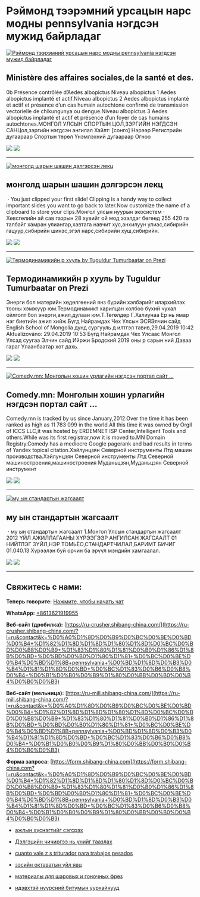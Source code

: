 # Рэймонд тээрэмний урсацын нарс модны pennsylvania нэгдсэн мужид байрладаг

<a href="https://swt.shibang-china.com/?l=ru&img&k=%D0%A0%D1%8D%D0%B9%D0%BC%D0%BE%D0%BD%D0%B4+%D1%82%D1%8D%D1%8D%D1%80%D1%8D%D0%BC%D0%BD%D0%B8%D0%B9+%D1%83%D1%80%D1%81%D0%B0%D1%86%D1%8B%D0%BD+%D0%BD%D0%B0%D1%80%D1%81+%D0%BC%D0%BE%D0%B4%D0%BD%D1%8B+pennsylvania+%D0%BD%D1%8D%D0%B3%D0%B4%D1%81%D1%8D%D0%BD+%D0%BC%D1%83%D0%B6%D0%B8%D0%B4+%D0%B1%D0%B0%D0%B9%D1%80%D0%BB%D0%B0%D0%B4%D0%B0%D0%B3" target="_blank">![Рэймонд тээрэмний урсацын нарс модны pennsylvania нэгдсэн мужид байрладаг](http://static.shibang-china.com/all-800x300/794.jpg)</a>

## Minist&#232;re des affaires sociales,de la sant&#233; et des.
0b Pr&#233;sence contr&#244;l&#233;e d’Aedes albopictus Niveau albopictus 1 Aedes albopictus implant&#233; et actif.Niveau albopictus 2 Aedes albopictus implant&#233; et actif et pr&#233;sence d’un cas humain autochtone confirm&#233; de transmission vectorielle de chikungunya ou dengue.Niveau albopictus 3 Aedes albopictus implant&#233; et actif et pr&#233;sence d’un foyer de cas humains autochtones.МОНГОЛ УЛСЫН СПОРТЫН ЦОЛ,ЗЭРГИЙН НЭГДСЭН САНЦол,зэргийн нэгдсэн ангилал Хайлт: [сонго] Нэрээр Регистрийн дугаараар Спортын төрөл Үнэмлэхний дугаараар Огноо


<a href="https://whatsapp.shibangsoft.com/WhatsApp.php" target="_blank" title="WhatsApp">![](http://static.shibang-china.com/icon/whatsapp.png)</a> <a href="https://swt.shibang-china.com/?l=ru&icon&k=%D0%A0%D1%8D%D0%B9%D0%BC%D0%BE%D0%BD%D0%B4+%D1%82%D1%8D%D1%8D%D1%80%D1%8D%D0%BC%D0%BD%D0%B8%D0%B9+%D1%83%D1%80%D1%81%D0%B0%D1%86%D1%8B%D0%BD+%D0%BD%D0%B0%D1%80%D1%81+%D0%BC%D0%BE%D0%B4%D0%BD%D1%8B+pennsylvania+%D0%BD%D1%8D%D0%B3%D0%B4%D1%81%D1%8D%D0%BD+%D0%BC%D1%83%D0%B6%D0%B8%D0%B4+%D0%B1%D0%B0%D0%B9%D1%80%D0%BB%D0%B0%D0%B4%D0%B0%D0%B3" target="_blank">![](http://static.shibang-china.com/icon/chat-ru.png)</a>

---

<a href="https://swt.shibang-china.com/?l=ru&img&k=%D0%A0%D1%8D%D0%B9%D0%BC%D0%BE%D0%BD%D0%B4+%D1%82%D1%8D%D1%8D%D1%80%D1%8D%D0%BC%D0%BD%D0%B8%D0%B9+%D1%83%D1%80%D1%81%D0%B0%D1%86%D1%8B%D0%BD+%D0%BD%D0%B0%D1%80%D1%81+%D0%BC%D0%BE%D0%B4%D0%BD%D1%8B+pennsylvania+%D0%BD%D1%8D%D0%B3%D0%B4%D1%81%D1%8D%D0%BD+%D0%BC%D1%83%D0%B6%D0%B8%D0%B4+%D0%B1%D0%B0%D0%B9%D1%80%D0%BB%D0%B0%D0%B4%D0%B0%D0%B3" target="_blank">![монголд шарын шашин дэлгэрсэн лекц](http://static.shibang-china.com/all-800x300/1020.jpg)</a>

## монголд шарын шашин дэлгэрсэн лекц
&nbsp;&#0183;&#32;You just clipped your first slide! Clipping is a handy way to collect important slides you want to go back to later.Now customize the name of a clipboard to store your clips.Монгол улсын нуурын экосистем&nbsp;&#0183;&#32;Хөвсгөлийн ай сав газрын 28 хувийг ой мод эзэлдэг бөгөөд 255 420 га талбайг хамран улиангар,хавтага навчит хус,анхилуун улиас,сибирийн гацуур,сибирийн шинэс,эгэл нарс,сибирийн хуш,сибирийн.


<a href="https://whatsapp.shibangsoft.com/WhatsApp.php" target="_blank" title="WhatsApp">![](http://static.shibang-china.com/icon/whatsapp.png)</a> <a href="https://swt.shibang-china.com/?l=ru&icon&k=%D0%A0%D1%8D%D0%B9%D0%BC%D0%BE%D0%BD%D0%B4+%D1%82%D1%8D%D1%8D%D1%80%D1%8D%D0%BC%D0%BD%D0%B8%D0%B9+%D1%83%D1%80%D1%81%D0%B0%D1%86%D1%8B%D0%BD+%D0%BD%D0%B0%D1%80%D1%81+%D0%BC%D0%BE%D0%B4%D0%BD%D1%8B+pennsylvania+%D0%BD%D1%8D%D0%B3%D0%B4%D1%81%D1%8D%D0%BD+%D0%BC%D1%83%D0%B6%D0%B8%D0%B4+%D0%B1%D0%B0%D0%B9%D1%80%D0%BB%D0%B0%D0%B4%D0%B0%D0%B3" target="_blank">![](http://static.shibang-china.com/icon/chat-ru.png)</a>

---

<a href="https://swt.shibang-china.com/?l=ru&img&k=%D0%A0%D1%8D%D0%B9%D0%BC%D0%BE%D0%BD%D0%B4+%D1%82%D1%8D%D1%8D%D1%80%D1%8D%D0%BC%D0%BD%D0%B8%D0%B9+%D1%83%D1%80%D1%81%D0%B0%D1%86%D1%8B%D0%BD+%D0%BD%D0%B0%D1%80%D1%81+%D0%BC%D0%BE%D0%B4%D0%BD%D1%8B+pennsylvania+%D0%BD%D1%8D%D0%B3%D0%B4%D1%81%D1%8D%D0%BD+%D0%BC%D1%83%D0%B6%D0%B8%D0%B4+%D0%B1%D0%B0%D0%B9%D1%80%D0%BB%D0%B0%D0%B4%D0%B0%D0%B3" target="_blank">![Термодинамикийн р хууль by Tuguldur Tumurbaatar on Prezi](http://static.shibang-china.com/all-800x300/88.jpg)</a>

## Термодинамикийн р хууль by Tuguldur Tumurbaatar on Prezi
Энерги бол материйн хөдөлгөөний янз бүрийн хэлбэрийг илэрхийлэх тооны хэмжүүр юм.Термодинамикт харилцан холбоо бүхий чухал ойлголт бол энерги,ажил,дулаан юм.Т.Төгөлдөр Г.Халиунаа Ер нь ямар нэг биетийн ажил хийж.Бүгд Найрамдах Чех Улсын ЭСЯЭлчин сайд English School of Mongolia дунд сургууль д илтгэл тавив,29.04.2019 10:42 Aktualizov&#225;no: 29.04.2019 10:53 Бүгд Найрамдах Чех Улсаас Монгол Улсад суугаа Элчин сайд Ийржи Бродский 2019 оны р сарын ний Даваа гараг Улаанбаатар хот дахь.


<a href="https://whatsapp.shibangsoft.com/WhatsApp.php" target="_blank" title="WhatsApp">![](http://static.shibang-china.com/icon/whatsapp.png)</a> <a href="https://swt.shibang-china.com/?l=ru&icon&k=%D0%A0%D1%8D%D0%B9%D0%BC%D0%BE%D0%BD%D0%B4+%D1%82%D1%8D%D1%8D%D1%80%D1%8D%D0%BC%D0%BD%D0%B8%D0%B9+%D1%83%D1%80%D1%81%D0%B0%D1%86%D1%8B%D0%BD+%D0%BD%D0%B0%D1%80%D1%81+%D0%BC%D0%BE%D0%B4%D0%BD%D1%8B+pennsylvania+%D0%BD%D1%8D%D0%B3%D0%B4%D1%81%D1%8D%D0%BD+%D0%BC%D1%83%D0%B6%D0%B8%D0%B4+%D0%B1%D0%B0%D0%B9%D1%80%D0%BB%D0%B0%D0%B4%D0%B0%D0%B3" target="_blank">![](http://static.shibang-china.com/icon/chat-ru.png)</a>

---

<a href="https://swt.shibang-china.com/?l=ru&img&k=%D0%A0%D1%8D%D0%B9%D0%BC%D0%BE%D0%BD%D0%B4+%D1%82%D1%8D%D1%8D%D1%80%D1%8D%D0%BC%D0%BD%D0%B8%D0%B9+%D1%83%D1%80%D1%81%D0%B0%D1%86%D1%8B%D0%BD+%D0%BD%D0%B0%D1%80%D1%81+%D0%BC%D0%BE%D0%B4%D0%BD%D1%8B+pennsylvania+%D0%BD%D1%8D%D0%B3%D0%B4%D1%81%D1%8D%D0%BD+%D0%BC%D1%83%D0%B6%D0%B8%D0%B4+%D0%B1%D0%B0%D0%B9%D1%80%D0%BB%D0%B0%D0%B4%D0%B0%D0%B3" target="_blank">![Comedy.mn: Монголын хошин урлагийн нэгдсэн портал сайт …](http://static.shibang-china.com/all-800x300/55.jpg)</a>

## Comedy.mn: Монголын хошин урлагийн нэгдсэн портал сайт …
Comedy.mn is tracked by us since January,2012.Over the time it has been ranked as high as 11 783 099 in the world.All this time it was owned by Orgil of ICCS LLC,it was hosted by ERDEMNET ISP Center,Intelligent Tools and others.While was its first registrar,now it is moved to.MN Domain Registry.Comedy has a mediocre Google pagerank and bad results in terms of Yandex topical citation.Хэйлунцзян Северной инструменты Лтд машин производства.Хэйлунцзян Северной инструменты Лтд Северной машиностроения,машиностроения Муданьцзян,Муданьцзян Северной инструмент


<a href="https://whatsapp.shibangsoft.com/WhatsApp.php" target="_blank" title="WhatsApp">![](http://static.shibang-china.com/icon/whatsapp.png)</a> <a href="https://swt.shibang-china.com/?l=ru&icon&k=%D0%A0%D1%8D%D0%B9%D0%BC%D0%BE%D0%BD%D0%B4+%D1%82%D1%8D%D1%8D%D1%80%D1%8D%D0%BC%D0%BD%D0%B8%D0%B9+%D1%83%D1%80%D1%81%D0%B0%D1%86%D1%8B%D0%BD+%D0%BD%D0%B0%D1%80%D1%81+%D0%BC%D0%BE%D0%B4%D0%BD%D1%8B+pennsylvania+%D0%BD%D1%8D%D0%B3%D0%B4%D1%81%D1%8D%D0%BD+%D0%BC%D1%83%D0%B6%D0%B8%D0%B4+%D0%B1%D0%B0%D0%B9%D1%80%D0%BB%D0%B0%D0%B4%D0%B0%D0%B3" target="_blank">![](http://static.shibang-china.com/icon/chat-ru.png)</a>

---

<a href="https://swt.shibang-china.com/?l=ru&img&k=%D0%A0%D1%8D%D0%B9%D0%BC%D0%BE%D0%BD%D0%B4+%D1%82%D1%8D%D1%8D%D1%80%D1%8D%D0%BC%D0%BD%D0%B8%D0%B9+%D1%83%D1%80%D1%81%D0%B0%D1%86%D1%8B%D0%BD+%D0%BD%D0%B0%D1%80%D1%81+%D0%BC%D0%BE%D0%B4%D0%BD%D1%8B+pennsylvania+%D0%BD%D1%8D%D0%B3%D0%B4%D1%81%D1%8D%D0%BD+%D0%BC%D1%83%D0%B6%D0%B8%D0%B4+%D0%B1%D0%B0%D0%B9%D1%80%D0%BB%D0%B0%D0%B4%D0%B0%D0%B3" target="_blank">![му ын стандартын жагсаалт](http://static.shibang-china.com/all-800x300/1115.jpg)</a>

## му ын стандартын жагсаалт
&nbsp;&#0183;&#32;му ын стандартын жагсаалт 1.Монгол Улсын стандартын жагсаалт 2012 ҮЙЛ АЖИЛЛАГААНЫ ХҮРЭЭГЭЭР АНГИЛСАН ЖАГСААЛТ 01 НИЙТЛЭГ ЗҮЙЛ,НЭР ТОМЬЁО,СТАНДАРТЧИЛАЛ,БАРИМТ БИЧИГ 01.040.13 Хүрээлэн буй орчин ба эрүүл мэндийн хамгаалал.

<a href="https://whatsapp.shibangsoft.com/WhatsApp.php" target="_blank" title="WhatsApp">![](http://static.shibang-china.com/icon/whatsapp.png)</a> <a href="https://swt.shibang-china.com/?l=ru&icon&k=%D0%A0%D1%8D%D0%B9%D0%BC%D0%BE%D0%BD%D0%B4+%D1%82%D1%8D%D1%8D%D1%80%D1%8D%D0%BC%D0%BD%D0%B8%D0%B9+%D1%83%D1%80%D1%81%D0%B0%D1%86%D1%8B%D0%BD+%D0%BD%D0%B0%D1%80%D1%81+%D0%BC%D0%BE%D0%B4%D0%BD%D1%8B+pennsylvania+%D0%BD%D1%8D%D0%B3%D0%B4%D1%81%D1%8D%D0%BD+%D0%BC%D1%83%D0%B6%D0%B8%D0%B4+%D0%B1%D0%B0%D0%B9%D1%80%D0%BB%D0%B0%D0%B4%D0%B0%D0%B3" target="_blank">![](http://static.shibang-china.com/icon/chat-ru.png)</a>

---
## Свяжитесь с нами:

**Теперь говорите:** [Нажмите, чтобы начать чат](https://swt.shibang-china.com?l=ru&contact&k=%D0%A0%D1%8D%D0%B9%D0%BC%D0%BE%D0%BD%D0%B4+%D1%82%D1%8D%D1%8D%D1%80%D1%8D%D0%BC%D0%BD%D0%B8%D0%B9+%D1%83%D1%80%D1%81%D0%B0%D1%86%D1%8B%D0%BD+%D0%BD%D0%B0%D1%80%D1%81+%D0%BC%D0%BE%D0%B4%D0%BD%D1%8B+pennsylvania+%D0%BD%D1%8D%D0%B3%D0%B4%D1%81%D1%8D%D0%BD+%D0%BC%D1%83%D0%B6%D0%B8%D0%B4+%D0%B1%D0%B0%D0%B9%D1%80%D0%BB%D0%B0%D0%B4%D0%B0%D0%B3)

**WhatsApp:**  [+8613621919955](https://whatsapp.shibangsoft.com/WhatsApp.php)

**Веб-сайт (дробилка):** [https://ru-crusher.shibang-china.com/](https://ru-crusher.shibang-china.com/?l=ru&contact&k=%D0%A0%D1%8D%D0%B9%D0%BC%D0%BE%D0%BD%D0%B4+%D1%82%D1%8D%D1%8D%D1%80%D1%8D%D0%BC%D0%BD%D0%B8%D0%B9+%D1%83%D1%80%D1%81%D0%B0%D1%86%D1%8B%D0%BD+%D0%BD%D0%B0%D1%80%D1%81+%D0%BC%D0%BE%D0%B4%D0%BD%D1%8B+pennsylvania+%D0%BD%D1%8D%D0%B3%D0%B4%D1%81%D1%8D%D0%BD+%D0%BC%D1%83%D0%B6%D0%B8%D0%B4+%D0%B1%D0%B0%D0%B9%D1%80%D0%BB%D0%B0%D0%B4%D0%B0%D0%B3)

**Веб-сайт (мельница):** [https://ru-mill.shibang-china.com/](https://ru-mill.shibang-china.com/?l=ru&contact&k=%D0%A0%D1%8D%D0%B9%D0%BC%D0%BE%D0%BD%D0%B4+%D1%82%D1%8D%D1%8D%D1%80%D1%8D%D0%BC%D0%BD%D0%B8%D0%B9+%D1%83%D1%80%D1%81%D0%B0%D1%86%D1%8B%D0%BD+%D0%BD%D0%B0%D1%80%D1%81+%D0%BC%D0%BE%D0%B4%D0%BD%D1%8B+pennsylvania+%D0%BD%D1%8D%D0%B3%D0%B4%D1%81%D1%8D%D0%BD+%D0%BC%D1%83%D0%B6%D0%B8%D0%B4+%D0%B1%D0%B0%D0%B9%D1%80%D0%BB%D0%B0%D0%B4%D0%B0%D0%B3)

**Форма запроса:** [https://form.shibang-china.com](https://form.shibang-china.com?l=ru&contact&k=%D0%A0%D1%8D%D0%B9%D0%BC%D0%BE%D0%BD%D0%B4+%D1%82%D1%8D%D1%8D%D1%80%D1%8D%D0%BC%D0%BD%D0%B8%D0%B9+%D1%83%D1%80%D1%81%D0%B0%D1%86%D1%8B%D0%BD+%D0%BD%D0%B0%D1%80%D1%81+%D0%BC%D0%BE%D0%B4%D0%BD%D1%8B+pennsylvania+%D0%BD%D1%8D%D0%B3%D0%B4%D1%81%D1%8D%D0%BD+%D0%BC%D1%83%D0%B6%D0%B8%D0%B4+%D0%B1%D0%B0%D0%B9%D1%80%D0%BB%D0%B0%D0%B4%D0%B0%D0%B3)

* [ажлын хүснэгтийг сэгсрэх](../129/%D0%B0%D0%B6%D0%BB%D1%8B%D0%BD%20%D1%85%D2%AF%D1%81%D0%BD%D1%8D%D0%B3%D1%82%D0%B8%D0%B9%D0%B3%20%D1%81%D1%8D%D0%B3%D1%81%D1%80%D1%8D%D1%85.md)

* [Дэлгэцийн чичиргээ нь үнийг таазлах](../129/%D0%94%D1%8D%D0%BB%D0%B3%D1%8D%D1%86%D0%B8%D0%B9%D0%BD%20%D1%87%D0%B8%D1%87%D0%B8%D1%80%D0%B3%D1%8D%D1%8D%20%D0%BD%D1%8C%20%D2%AF%D0%BD%D0%B8%D0%B9%D0%B3%20%D1%82%D0%B0%D0%B0%D0%B7%D0%BB%D0%B0%D1%85.md)

* [cuanto vale z s triturador para trabajos pesados](../128/cuanto%20vale%20z%20s%20triturador%20para%20trabajos%20pesados.md)

* [зэсийн октаватын үйл явц](../126/%D0%B7%D1%8D%D1%81%D0%B8%D0%B9%D0%BD%20%D0%BE%D0%BA%D1%82%D0%B0%D0%B2%D0%B0%D1%82%D1%8B%D0%BD%20%D2%AF%D0%B9%D0%BB%20%D1%8F%D0%B2%D1%86.md)

* [материалы для шаровых и гоночных фрез](../126/%D0%BC%D0%B0%D1%82%D0%B5%D1%80%D0%B8%D0%B0%D0%BB%D1%8B%20%D0%B4%D0%BB%D1%8F%20%D1%88%D0%B0%D1%80%D0%BE%D0%B2%D1%8B%D1%85%20%D0%B8%20%D0%B3%D0%BE%D0%BD%D0%BE%D1%87%D0%BD%D1%8B%D1%85%20%D1%84%D1%80%D0%B5%D0%B7.md)

* [идэвхтэй нүүрсний битумын уурхайнууд](../127/%D0%B8%D0%B4%D1%8D%D0%B2%D1%85%D1%82%D1%8D%D0%B9%20%D0%BD%D2%AF%D2%AF%D1%80%D1%81%D0%BD%D0%B8%D0%B9%20%D0%B1%D0%B8%D1%82%D1%83%D0%BC%D1%8B%D0%BD%20%D1%83%D1%83%D1%80%D1%85%D0%B0%D0%B9%D0%BD%D1%83%D1%83%D0%B4.md)